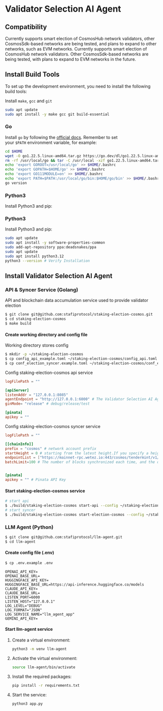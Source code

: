 # Validator Selection AI Agent

## Compatibility

Currently supports smart election of CosmosHub network validators, other CosmosSdk-based networks are being tested, and plans to expand to other networks, such as EVM networks.
Currently supports smart election of CosmosHub network validators. Other CosmosSdk-based networks are being tested, with plans to expand to EVM networks in the future.


## Install Build Tools

To set up the development environment, you need to install the following build tools:

Install `make`, `gcc` and `git`

```bash
sudo apt update
sudo apt install -y make gcc git build-essential
```

### Go

Install `go` by following the [official docs](https://golang.org/doc/install). Remember to set your `$PATH` environment variable, for example:

```bash
cd $HOME
wget -O go1.22.5.linux-amd64.tar.gz https://go.dev/dl/go1.22.5.linux-amd64.tar.gz
rm -rf /usr/local/go && tar -C /usr/local -xzf go1.22.5.linux-amd64.tar.gz && rm go1.22.5.linux-amd64.tar.gz
echo 'export GOROOT=/usr/local/go' >> $HOME/.bashrc
echo 'export GOPATH=$HOME/go' >> $HOME/.bashrc
echo 'export GO111MODULE=on' >> $HOME/.bashrc
echo 'export PATH=$PATH:/usr/local/go/bin:$HOME/go/bin' >> $HOME/.bashrc && . $HOME/.bashrc
go version
```

### Python3

Install Python3 and pip:

### Python3

Install Python3 and pip:

```bash
sudo apt update
sudo apt install -y software-properties-common
sudo add-apt-repository ppa:deadsnakes/ppa
sudo apt update
sudo apt install python3.12
python3 --version # Verify Installation
```

## Install Validator Selection AI Agent

### API & Syncer Service (Golang)

API and blockchain data accumulation service used to provide validator election

```bash
$ git clone git@github.com:stafiprotocol/staking-election-cosmos.git
$ cd staking-election-cosmos
$ make build
```

#### Create working directory and config file

Working directory stores config

```bash
$ mkdir -p ~/staking-election-cosmos
$ cp config_api_example.toml ~/staking-election-cosmos/config_api.toml
$ cp conf_election_syncer.example.toml ~/staking-election-cosmos/conf_election_syncer.toml
```

Config staking-election-cosmos api service

```toml
logFilePath = ""

[apiServer]
listenAddr = "127.0.0.1:8085"
agentEndpoint = "http://127.0.0.1:6000" # The Validator Selection AI Agent API is the API of the python service that will be deployed below
ginMode= "release" # debug/release/test

[pinata]
apikey = ""
```

Config staking-election-cosmos syncer service

```toml
logFilePath = ""

[[chainInfo]]
prefix = "cosmos" # network account prefix
startHeight = 0 # starting from the latest height.If you specify a height, synchronization starts from the specified height
endpointList = ["https://mainnet-rpc.wetez.io:443/cosmos/tendermint/v1/apikey"]
batchLimit=100 # The number of blocks synchronized each time, and the data will be updated to the Pinata IPFS service after the synchronization is completed


[pinata]
apikey = "" # Pinata API Key
```


#### Start staking-election-cosmos service

```bash
# start api
$ ./build/staking-election-cosmos start-api --config ~/staking-election-cosmos/config_api.toml
# start syncer
$ ./build/staking-election-cosmos start-election-cosmos --config ~/staking-election-cosmos/conf_election_syncer.toml
```

### LLM Agent (Python)

```bash
$ git clone git@github.com:stafiprotocol/llm-agent.git
$ cd llm-agent
```

#### Create config file (.env)

```bash
$ cp .env.example .env
```

``` env
OPENAI_API_KEY=
OPENAI_BASE_URL=
HUGGINGFACE_API_KEY=
HUGGINGFACE_BASE_URL=https://api-inference.huggingface.co/models
CLAUDE_API_KEY=
CLAUDE_BASE_URL=
LISTEN_PORT=6000
LISTEN_HOST="127.0.0.1"
LOG_LEVEL="DEBUG"
LOG_FORMAT="JSON"
LOG_SERVICE_NAME="llm_agent_app"
GEMINI_API_KEY=
```

#### Start llm-agent service

1. Create a virtual environment:

    ```bash
    python3 -m venv llm-agent
    ```

2. Activate the virtual environment:

    ```bash
    source llm-agent/bin/activate
    ```

3. Install the required packages:

    ```bash
    pip install -r requirements.txt
    ```

4. Start the service:

    ```bash
    python3 app.py
    ```
